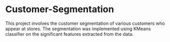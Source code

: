 # Customer-Segmentation
This project involves the customer segmentation of various customers who appear at stores.
The segmentation was implemented using KMeans classifier on the significant features extracted from the data.
